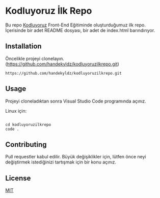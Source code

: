 # Kodluyoruz İlk Repo


Bu repo [Kodluyoruz](https://www.kodluyoruz.org) Front-End Eğitiminde oluşturduğumuz ilk repo. İçerisinde bir adet README dosyası, bir adet de index.html barındırıyor. 


## Installation 

Öncelikle projeyi clonelayın. (https://github.com/handekyldz/kodluyoruzilkrepo.git)

`https://github.com/handekyldz/kodluyoruzilkrepo.git`

## Usage 

Projeyi cloneladıktan sonra Visual Studio Code programında açınız.

Linux için: 

```

cd kodluyoruzilkrepo 
code .

```

## Contributing

Pull requestler kabul edilir. Büyük değişiklikler için, lütfen önce neyi değiştirmek istediğinizi tartışmak için bir konu açınız.

## License 
[MIT](https://choosealicense.com/licenses/mit/)
